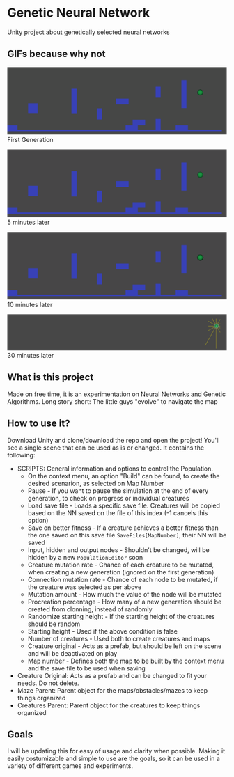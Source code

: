 # Genetic Neural Network
Unity project about genetically selected neural networks

## GIFs because why not
![NN1](https://raw.githubusercontent.com/JonasBeduschi/Genetic-Neural-Network/master/Images/NN1.gif)
First Generation

![NN2](https://raw.githubusercontent.com/JonasBeduschi/Genetic-Neural-Network/master/Images/NN2.gif)
5 minutes later

![NN3](https://raw.githubusercontent.com/JonasBeduschi/Genetic-Neural-Network/master/Images/NN3.gif)
10 minutes later

![NN4](https://raw.githubusercontent.com/JonasBeduschi/Genetic-Neural-Network/master/Images/NN4.gif)
30 minutes later

## What is this project
Made on free time, it is an experimentation on Neural Networks and Genetic Algorithms. Long story short: The little guys "evolve" to navigate the map

## How to use it?
Download Unity and clone/download the repo and open the project! You'll see a single scene that can be used as is or changed.
It contains the following:
* SCRIPTS: General information and options to control the Population.
  * On the context menu, an option "Build" can be found, to create the desired scenarion, as selected on Map Number
  * Pause - If you want to pause the simulation at the end of every generation, to check on progress or individual creatures
  * Load save file - Loads a specific save file. Creatures will be copied based on the NN saved on the file of this index (-1 cancels this option)
  * Save on better fitness - If a creature achieves a better fitness than the one saved on this save file `SaveFiles[MapNumber]`, their NN will be saved
  * Input, hidden and output nodes - Shouldn't be changed, will be hidden by a new `PopulationEditor` soon
  * Creature mutation rate - Chance of each creature to be mutated, when creating a new generation (ignored on the first generation)
  * Connection mutation rate - Chance of each node to be mutated, if the creature was selected as per above
  * Mutation amount - How much the value of the node will be mutated
  * Procreation percentage - How many of a new generation should be created from clonning, instead of randomly
  * Randomize starting height - If the starting height of the creatures should be random
  * Starting height - Used if the above condition is false
  * Number of creatures - Used both to create creatures and maps
  * Creature original - Acts as a prefab, but should be left on the scene and will be deactivated on play
  * Map number - Defines both the map to be built by the context menu and the save file to be used when saving
* Creature Original: Acts as a prefab and can be changed to fit your needs. Do not delete.
* Maze Parent: Parent object for the maps/obstacles/mazes to keep things organized
* Creatures Parent: Parent object for the creatures to keep things organized  

## Goals
I will be updating this for easy of usage and clarity when possible. Making it easily costumizable and simple to use are the goals, so it can be used in a variety of different games and experiments.
